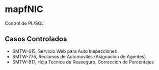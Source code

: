 # mapfNIC
Control de PL/SQL 

## Casos Controlados
* SMTW-615, Servicio Web para Auto Inspecciones
* SMTW-776, Reclamos de Automoviles (Asignacion de Agentes)
* SMTW-817, Hoja Tecnica de Reaseguro, Correccion de Porcentajes